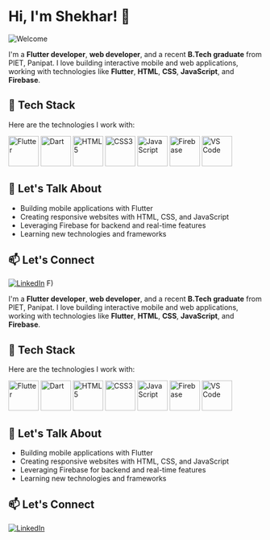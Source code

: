# Hi, I'm Shekhar! 👋

![Welcome](https://i.giphy.com/media/v1.Y2lkPTc5MGI3NjExejNwbzdmdGswNTNtejQzcjJqbTFzNWEzenEwcG9zc25vZTJhM25rcSZlcD12MV9pbnRlcm5hbF9naWZfYnlfaWQmY3Q9Zw/CuuSHzuc0O166MRfjt/giphy.gif)

I'm a **Flutter developer**, **web developer**, and a recent **B.Tech graduate** from PIET, Panipat. I love building interactive mobile and web applications, working with technologies like **Flutter**, **HTML**, **CSS**, **JavaScript**, and **Firebase**.

## 🔧 Tech Stack
Here are the technologies I work with:

<p align="left">
  <img src="https://img.icons8.com/color/80/000000/flutter.png" alt="Flutter" width="60" height="60"/>
  <img src="https://img.icons8.com/color/80/000000/dart.png" alt="Dart" width="60" height="60"/>
  <img src="https://img.icons8.com/color/80/000000/html-5--v1.png" alt="HTML5" width="60" height="60"/>
  <img src="https://img.icons8.com/color/80/000000/css3.png" alt="CSS3" width="60" height="60"/>
  <img src="https://img.icons8.com/color/80/000000/javascript--v1.png" alt="JavaScript" width="60" height="60"/>
  <img src="https://img.icons8.com/color/80/000000/firebase.png" alt="Firebase" width="60" height="60"/>
  <img src="https://img.icons8.com/color/80/000000/visual-studio-code-2019.png" alt="VS Code" width="60" height="60"/>
</p>

## 💬 Let's Talk About
- Building mobile applications with Flutter
- Creating responsive websites with HTML, CSS, and JavaScript
- Leveraging Firebase for backend and real-time features
- Learning new technologies and frameworks

## 📫 Let's Connect
[![LinkedIn](https://img.icons8.com/color/48/000000/linkedin.png)](https://www.linkedin.com/in/shekhar-rana-3899441ab)
F)

I'm a **Flutter developer**, **web developer**, and a recent **B.Tech graduate** from PIET, Panipat. I love building interactive mobile and web applications, working with technologies like **Flutter**, **HTML**, **CSS**, **JavaScript**, and **Firebase**.

## 🔧 Tech Stack
Here are the technologies I work with:

<p align="left">
  <img src="https://img.icons8.com/color/80/000000/flutter.png" alt="Flutter" width="60" height="60"/>
  <img src="https://img.icons8.com/color/80/000000/dart.png" alt="Dart" width="60" height="60"/>
  <img src="https://img.icons8.com/color/80/000000/html-5--v1.png" alt="HTML5" width="60" height="60"/>
  <img src="https://img.icons8.com/color/80/000000/css3.png" alt="CSS3" width="60" height="60"/>
  <img src="https://img.icons8.com/color/80/000000/javascript--v1.png" alt="JavaScript" width="60" height="60"/>
  <img src="https://img.icons8.com/color/80/000000/firebase.png" alt="Firebase" width="60" height="60"/>
  <img src="https://img.icons8.com/color/80/000000/visual-studio-code-2019.png" alt="VS Code" width="60" height="60"/>
</p>

## 💬 Let's Talk About
- Building mobile applications with Flutter
- Creating responsive websites with HTML, CSS, and JavaScript
- Leveraging Firebase for backend and real-time features
- Learning new technologies and frameworks

## 📫 Let's Connect
[![LinkedIn](https://img.icons8.com/color/48/000000/linkedin.png)](https://www.linkedin.com/in/shekhar-rana-3899441ab)
